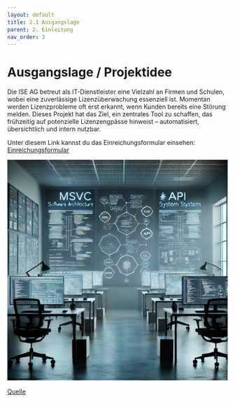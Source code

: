 ```yaml
---
layout: default
title: 2.1 Ausgangslage
parent: 2. Einleitung
nav_order: 3
---
```


# Ausgangslage / Projektidee


Die ISE AG betreut als IT-Dienstleister eine Vielzahl an Firmen und Schulen, wobei eine zuverlässige Lizenzüberwachung essenziell ist. Momentan werden Lizenzprobleme oft erst erkannt, wenn Kunden bereits eine Störung melden. Dieses Projekt hat das Ziel, ein zentrales Tool zu schaffen, das frühzeitig auf potenzielle Lizenzengpässe hinweist – automatisiert, übersichtlich und intern nutzbar.

Unter diesem Link kannst du das Einreichungsformular einsehen: [Einreichungsformular](../../ressources/docs/ITCNE24_Semesterarbeit3-Einreichungsformular_Miguel_Schneider.pdf) 

![Ausgangslage](../../ressources/images/ausgangslage.png)

[Quelle](../Quellverzeichnis/index.md#ausgangslage) 